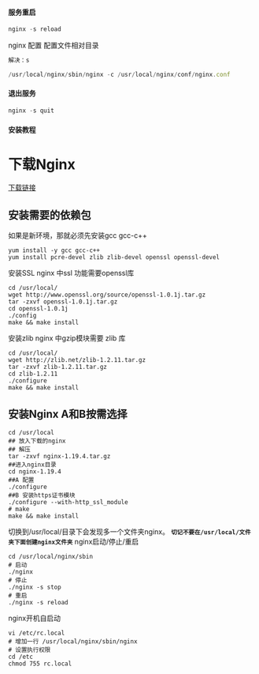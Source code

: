 #### 服务重启

```js
nginx -s reload
```



nginx 配置 配置文件相对目录

```js
解决：s

/usr/local/nginx/sbin/nginx -c /usr/local/nginx/conf/nginx.conf
```



#### 退出服务

```js
nginx -s quit
```







#### 安装教程



# 下载Nginx

[下载链接](https://links.jianshu.com/go?to=http%3A%2F%2Fnginx.org%2Fen%2Fdownload.html)



## 安装需要的依赖包

如果是新环境，那就必须先安装gcc gcc-c++



```shell
yum install -y gcc gcc-c++
yum install pcre-devel zlib zlib-devel openssl openssl-devel
```

安装SSL nginx 中ssl 功能需要openssl库



```shell
cd /usr/local/
wget http://www.openssl.org/source/openssl-1.0.1j.tar.gz
tar -zxvf openssl-1.0.1j.tar.gz
cd openssl-1.0.1j
./config
make && make install
```

安装zlib nginx 中gzip模块需要 zlib 库



```shell
cd /usr/local/
wget http://zlib.net/zlib-1.2.11.tar.gz
tar -zxvf zlib-1.2.11.tar.gz
cd zlib-1.2.11
./configure
make && make install
```

## 安装Nginx   A和B按需选择



```shell
cd /usr/local
## 放入下载的nginx
## 解压
tar -zxvf nginx-1.19.4.tar.gz 
##进入nginx目录
cd nginx-1.19.4
##A 配置
./configure 
##B 安装https证书模块
./configure --with-http_ssl_module
# make
make && make install
```

切换到/usr/local/目录下会发现多一个文件夹nginx。
 **`切记不要在/usr/local/文件夹下面创建nginx文件夹`**
 nginx启动/停止/重启



```shell
cd /usr/local/nginx/sbin
# 启动
./nginx
# 停止
./nginx -s stop
# 重启
./nginx -s reload
```

nginx开机自启动



```shell
vi /etc/rc.local
# 增加一行 /usr/local/nginx/sbin/nginx
# 设置执行权限
cd /etc
chmod 755 rc.local
```
